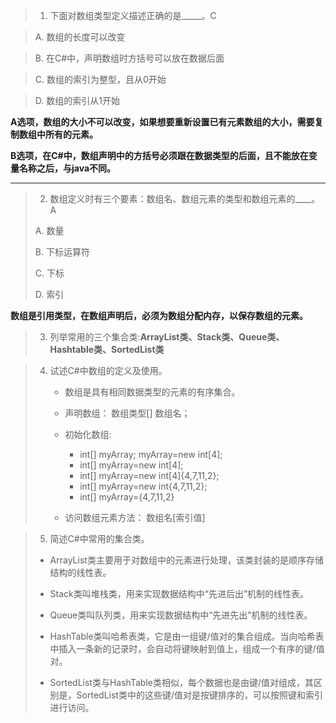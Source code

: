>1. 下面对数组类型定义描述正确的是_____。C

>A. 数组的长度可以改变

>B. 在C#中，声明数组时方括号可以放在数据后面

>C. 数组的索引为整型，且从0开始

>D. 数组的索引从1开始

__A选项，数组的大小不可以改变，如果想要重新设置已有元素数组的大小，需要复制数组中所有的元素。__

__B选项，在C#中，数组声明中的方括号必须跟在数据类型的后面，且不能放在变量名称之后，与java不同。__
***


>2. 数组定义时有三个要素：数组名、数组元素的类型和数组元素的____。A
>
>A. 数量
>
>B. 下标运算符
>
>C. 下标
>
>D. 索引

__数组是引用类型，在数组声明后，必须为数组分配内存，以保存数组的元素。__

 >3. 列举常用的三个集合类:__ArrayList类、Stack类、Queue类、Hashtable类、SortedList类__

> 4. 试述C#中数组的定义及使用。
>
>    - 数组是具有相同数据类型的元素的有序集合。
>
>    - 声明数组：   数组类型[]   数组名；
>
>    - 初始化数组:
>    
>      - int[] myArray;   myArray=new int[4];
>      - int[] myArray=new int[4];
>      - int[] myArray=new int[4]{4,7,11,2};
>      - int[] myArray=new int{4,7,11,2};
>      - int[] myArray={4,7,11,2}
>    
>    - 访问数组元素方法：  数组名[索引值]

> 5. 简述C#中常用的集合类。
>
> - ArrayList类主要用于对数组中的元素进行处理，该类封装的是顺序存储结构的线性表。
>
> - Stack类叫堆栈类，用来实现数据结构中“先进后出”机制的线性表。
>
> -  Queue类叫队列类，用来实现数据结构中“先进先出”机制的线性表。
>
> - HashTable类叫哈希表类，它是由一组键/值对的集合组成。当向哈希表中插入一条新的记录时，会自动将键映射到值上，组成一个有序的键/值对。
>
> - SortedList类与HashTable类相似，每个数据也是由键/值对组成，其区别是，SortedList类中的这些键/值对是按键排序的，可以按照键和索引进行访问。